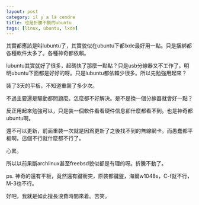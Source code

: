 ```yaml
---
layout: post
category: il y a là cendre
title: 也是折騰不動的ubuntu
tags: [linux, ubuntu, lxde]
---
```


其實都應該是叫lubuntu了，其實貌似在ubuntu下都lxde最好用一點。只是捆綁都各種軟件太多了。各種神奇都依賴。

lubuntu其實就好了很多，起碼快了那麼一點點？只是usb分線器又不工作了。明明ubuntu下面都是好好的呀。只是lubuntu都依賴少很多。所以先勉強用起來？

裝了3天的平板，不知道重裝了多少次。

不過主要還是驅動都問題麼。怎麼都不好解決。是不是換一個分線器就會好一點？

反正用起來勉強可以，只是裝一個軟件看看硬件信息卻什麼都看不到。也是神奇都ubuntu啊。

還不可以更新，前面重裝一次就是因爲更新了之後找不到的無線網卡。而愚蠢都平板啊，這個不行就什麼都不行了。

心累。

所以以前果斷archlinux甚至freebsd貌似都是有理的呀。折騰不動了。

ps. 神奇的還有平板，竟然還有鍵衝突，原裝都鍵盤，海爾w1048s，C-f就不行，M-3也不行。

好吧，我就是如此擅長浪費時間來着。苦笑。
<!-- more -->
